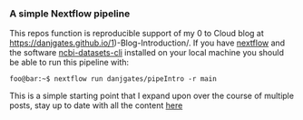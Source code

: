 ### A simple Nextflow pipeline

This repos function is reproducible support of my 0 to Cloud blog at https://danjgates.github.io/1)-Blog-Introduction/.
If you have [nextflow](https://www.nextflow.io) and the software [ncbi-datasets-cli](https://www.ncbi.nlm.nih.gov/datasets/docs/v2/download-and-install/) installed on your local machine you should be able to run this pipeline with:

```console
foo@bar:~$ nextflow run danjgates/pipeIntro -r main
```

This is a simple starting point that I expand upon over the course of multiple posts, stay up to date with all the content [here](https://danjgates.github.io/year-archive/)